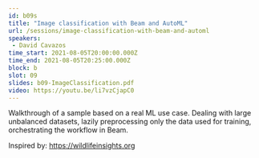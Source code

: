 ```yaml
---
id: b09s
title: "Image classification with Beam and AutoML"
url: /sessions/image-classification-with-beam-and-automl
speakers:
 - David Cavazos
time_start: 2021-08-05T20:00:00.000Z
time_end: 2021-08-05T20:25:00.000Z
block: b
slot: 09
slides: b09-ImageClassification.pdf
video: https://youtu.be/li7vzCjapC0
---
```


Walkthrough of a sample based on a real ML use case. Dealing with large unbalanced datasets, lazily preprocessing only the data used for training, orchestrating the workflow in Beam.

Inspired by: https://wildlifeinsights.org